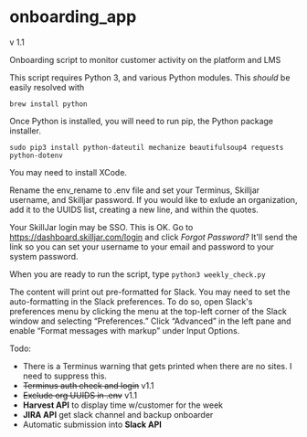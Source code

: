 # onboarding_app
v 1.1

Onboarding script to monitor customer activity on the platform and LMS

This script requires Python 3, and various Python modules. This _should_ be easily
resolved with

```brew install python```

Once Python is installed, you will need to run pip, the Python package installer.
```
sudo pip3 install python-dateutil mechanize beautifulsoup4 requests python-dotenv
```
You may need to install XCode.

Rename the env_rename to .env file and set your Terminus, Skilljar username, and Skilljar password. If you would like to exlude an organization, add it to the UUIDS list, creating a new line, and within the quotes.

Your SkillJar login may be SSO. This is OK. Go to https://dashboard.skilljar.com/login and click *Forgot Password?* It'll send the link so you can set your username to your email and password to your system password.

When you are ready to run the script, type ```python3 weekly_check.py```

The content will print out pre-formatted for Slack. You may need to set the auto-formatting in the Slack preferences. To do so, open Slack's preferences menu by clicking the menu at the top-left corner of the Slack window and selecting “Preferences.” Click “Advanced” in the left pane and enable “Format messages with markup” under Input Options.

Todo: 
 * There is a Terminus warning that gets printed when there are no sites. I need to suppress this.
 * ~~Terminus auth check and login~~ v1.1
 * ~~Exclude org UUIDS in .env~~ v1.1
 * **Harvest API** to display time w/customer for the week
 * **JIRA API** get slack channel and backup onboarder
 * Automatic submission into **Slack API**
